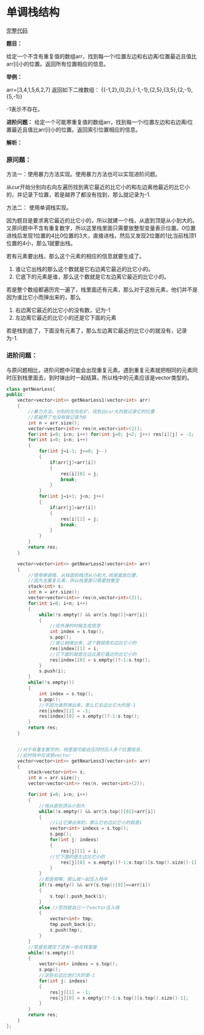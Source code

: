 # 单调栈结构
[完整代码](https://github.com/ludandandan/Programmer-interview-guide/blob/master/Chapter01_AdvancedVideo/getNearLess.cpp)

**题目：**

给定一个不含有重复值的数组arr，找到每一个i位置左边和右边离i位置最近且值比arr[i]小的位置。返回所有位置相应的信息。

**举例：**

arr=[3,4,1,5,6,2,7]
返回如下二维数组：
    {{-1,2},{0,2},{-1,-1},{2,5},{3,5},{2,-1},{5,-1}}

-1表示不存在。

**进阶问题：**
给定一个可能寒重复值的数组arr，找到每一个i位置左边和右边离i位置最近且值比arr[i]小的位置。返回索引位置相应的信息。

**解析：**
### **原问题：**
方法一：使用暴力方法实现。使用暴力方法也可以实现进阶问题。

从cur开始分别向右向左遍历找到离它最近的比它小的和左边离他最近的比它小的，并记录下位置，若是越界了都没有找到，那么就记录为-1.


方法二：
使用单调栈实现。

因为题目是要求离它最近的比它小的，所以就建一个栈，从底到顶是从小到大的。又原问题中不含有重复数字，所以这里栈里面只需要放整型变量表示位置。0位置进栈后发现1位置的4比0位置的3大，直接进栈，然后又发现2位置的1比当前栈顶1位置的4小，那么1就要出栈。

若有元素要出栈，那么这个元素的相应的信息就要生成了。
1. 谁让它出栈的那么这个数就是它右边离它最近的比它小的。
2. 它底下的元素是谁，那么这个数就是它左边离它最近的比它小的。

若是整个数组都遍历完一遍了，栈里面还有元素，那么对于这些元素，他们并不是因为谁比它小而弹出来的，那么
1. 右边离它最近的比它小的没有数，记为-1
2. 左边离它最近的比它小的还是它下面的元素

若是栈到底了，下面没有元素了，那么左边离它最近的比它小的就没有，记录为-1.

### **进阶问题：**
与原问题相比，进阶问题中可能会出现重复元素。遇到重复元素就把相同的元素同时压到栈里面去，到时弹出时一起结算。所以栈中的元素应该是vector<int>类型的。

```c++
class getNearLess{
public:
    vector<vector<int>> getNearLess1(vector<int> arr)
    {
        //暴力方法，分别向左向右扩，找到比cur大的就记录它的位置
        //若越界了也没有就记录为0
        int n = arr.size();
        vector<vector<int>> res(n,vector<int>(2));
        for(int i=0; i<n; i++) for(int j=0; j<2; j++) res[i][j] = -1;
        for(int i=0; i<n; i++)
        {
            for(int j=i-1; j>=0; j--)
            {
                if(arr[j]<arr[i]) 
                {
                    res[i][0] = j;
                    break;
                }
            }
            for(int j=i+1; j<n; j++)
            {
                if(arr[j]<arr[i])
                {
                    res[i][1] = j;
                    break;
                }
            }
        }
        return res;
    }

    vector<vector<int>> getNearLess2(vector<int> arr)
    {
        //使用单调栈，从栈底到栈顶从小到大,栈里面放位置，
        //因为无重复元素，所以栈里面只需要放整型
        stack<int> s;
        int n = arr.size();
        vector<vector<int>> res(n,vector<int>(2));
        for(int i=0; i<n; i++)
        {
            while(!s.empty() && arr[s.top()]>arr[i])
            {
                //往外弹的时候生成信息
                int index = s.top();
                s.pop();
                //谁让她弹出来，这个数就是右边比它小的
                res[index][1] = i;
                //它下面的就是左边比离它最近的比它小的
                res[index][0] = s.empty()?-1:s.top();
            }
            s.push(i);
        }
        while(!s.empty())
        {
            int index = s.top();
            s.pop();
            //不因为谁而弹出来，那么它右边比它大的是-1
            res[index][1] = -1;
            res[index][0] = s.empty()?-1:s.top();
        }
        return res;
    }


    //对于有重复数字的，栈里面可能会压同时压入多个位置信息，
    //此时栈中应该放vector
    vector<vector<int>> getNearLess3(vector<int> arr)
    {
        stack<vector<int>> s;
        int n = arr.size();
        vector<vector<int>> res(n, vector<int>(2));

        for(int i=0; i<n; i++)
        {
            //栈从底到顶从小到大
            while(!s.empty() && arr[s.top()[0]]>arr[i])
            {
                //i让它弹出来的，那么它右边比它小的就是i
                vector<int> indexs = s.top();
                s.pop();
                for(int j: indexs)
                {
                    res[j][1] = i;
                //它下面的是左边比它小的
                    res[j][0] = s.empty()?-1:s.top()[s.top().size()-1];//取最晚加入的那个
                }
            }
            //若是相等，那么就一起压入栈中
            if(!s.empty() && arr[s.top()[0]]==arr[i])
            {
                s.top().push_back(i);
            }
            else //否则就自己一个vector压入栈
            {
                vector<int> tmp;
                tmp.push_back(i);
                s.push(tmp);
            }
        }
        //若是处理完了还有一些在栈里面
        while(!s.empty())
        {
            vector<int> indexs = s.top();
            s.pop();
            //这些右边比他们大的是-1
            for(int j: indexs)
            {
                res[j][1] = -1;
                res[j][0] = s.empty()?-1:s.top()[s.top().size()-1];
            }
        }
        return res;
    }
};
```
